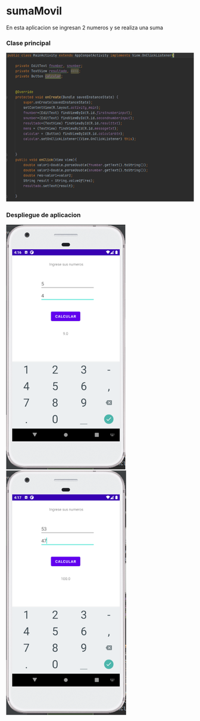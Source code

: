 # sumaMovil
<p>En esta aplicacion se ingresan 2 numeros y se realiza una suma</p>

### Clase principal
<img src="/app/src/images/main.png"/>

### Despliegue de aplicacion

<img src="/app/src/images/suma.png"/>
<img src="/app/src/images/suma1.png"/>
